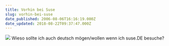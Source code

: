 ```yaml
---
title: Vorhin bei Suse
slug: vorhin-bei-suse
date_published: 2006-08-06T16:16:19.000Z
date_updated: 2018-08-22T09:37:47.000Z
---
```


[![](//picdump.thafaker.de/performancing/suse.lol.jpg)](http://picdump.thafaker.de/performancing/suse.lol.jpg)
Wieso sollte ich auch deutsch mögen/wollen wenn ich suse.DE besuche?
